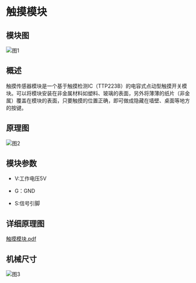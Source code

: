 # 触摸模块

## 模块图

![图1](I:\GIT_kallen\基础输入模块\触摸模块\picture\图1.png)

## 概述

​        触摸传感器模块是一个基于触摸检测IC（TTP223B）的电容式点动型触摸开关模块。可以将模块安装在非金属材料如塑料、玻璃的表面，另外将薄薄的纸片（非金属）覆盖在模块的表面，只要触摸的位置正确，即可做成隐藏在墙壁、桌面等地方的按键。



## 原理图

![图2](I:\GIT_kallen\基础输入模块\触摸模块\picture\图2.png)



## 模块参数

* V:工作电压5V

* G：GND
* S:信号引脚

## 详细原理图

  [触摸模块.pdf](picture\触摸模块.pdf) 

## 机械尺寸

![图3](I:\GIT_kallen\基础输入模块\触摸模块\picture\图3.png)